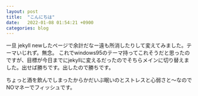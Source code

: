 ```yaml
---
layout: post
title:  "こんにちは"
date:   2022-01-08 01:54:21 +0900
categories: blog
---
```

一旦 jekyll newしたページで余計だなー遠も所消したりして変えてみました。テーマいじれず。無念。
これでwindows95のテーマ持ってこれそうだと思ったのですが、目標が今日までにjekyllに変えるだったのでそちらメインに切り替えました。出せば勝ちです。出したので勝ちです。

ちょっと酒を飲んでしまったからかだいぶ眠いのとストレスと心弱さと〜なのでNOマネーでフィッシュです。
